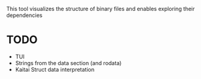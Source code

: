 This tool visualizes the structure of binary files and enables exploring their dependencies

# TODO

* TUI
* Strings from the data section (and rodata)
* Kaitai Struct data interpretation
